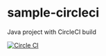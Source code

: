 # sample-circleci
Java project with CircleCI build

[![Circle CI](https://circleci.com/gh/shionit/sample-circleci.svg?style=svg)](https://circleci.com/gh/shionit/sample-circleci)
